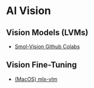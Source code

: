 # AI Vision


## Vision Models (LVMs)

* [Smol-Vision Github Colabs](https://github.com/merveenoyan/smol-vision/tree/main)

## Vision Fine-Tuning

* [(MacOS) mlx-vlm](https://github.com/Blaizzy/mlx-vlm)